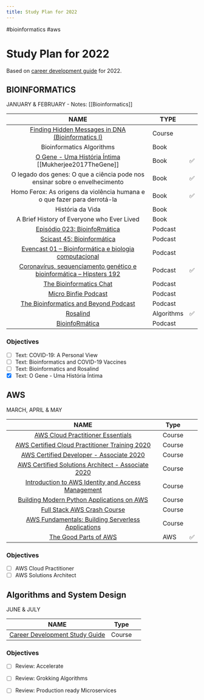 ```yaml
---
title: Study Plan for 2022
---
```




#bioinformatics #aws

# Study Plan for 2022

Based on [career development guide](https://www.guidopercu.dev/posts/career-development-study-guide/) for 2022.

## BIOINFORMATICS  

JANUARY & FEBRUARY - Notes: [[Bioinformatics]]

|                             NAME                             | TYPE       |      |
| :----------------------------------------------------------: | ---------- | ---- |
| [Finding Hidden Messages in DNA (Bioinformatics I)](https://www.coursera.org/learn/dna-analysis/home/welcome) | Course     |      |
|                  Bioinformatics Algorithms                   | Book       |      |
| [O Gene - Uma História Íntima](https://www.guidopercu.dev/library/livro-o-gene-uma-historia-intima/) [[Mukherjee2017TheGene]] | Book       | ✅ |
| O legado dos genes: O que a ciência pode nos ensinar sobre o envelhecimento | Book       | ✅ |
| Homo Ferox: As origens da violência humana e o que fazer para derrotá-la | Book | ✅ |
| História da Vida | Book |  |
| A Brief History of Everyone who Ever Lived | Book |  |
| [Episódio 023: BioinfoRmática](https://podcast.pizzadedados.com/e/episodio-023/) | Podcast    |      |
| [Scicast 45: Bioinformática](https://www.deviante.com.br/podcasts/scicast/scicast-45-bioinformatica/) | Podcast    |      |
| [Evencast 01 – Bioinformática e biologia computacional](https://blog.even3.com.br/evencast-01-bioinformatica-e-biologia-computacional/) | Podcast    |      |
| [Coronavírus, sequenciamento genético e bioinformática – Hipsters 192](https://hipsters.tech/coronavirus-sequenciamento-genetico-e-bioinformatica-hipsters-ponto-tech-192/) | Podcast    | ✅ |
|   [The Bioinformatics Chat](https://bioinformatics.chat/)    | Podcast    |      |
|  [Micro Binfie Podcast](https://soundcloud.com/microbinfie)  | Podcast    |      |
| [The Bioinformatics and Beyond Podcast](https://podcasts.apple.com/us/podcast/the-bioinformatics-and-beyond-podcast/id1533700049) | Podcast    |      |
|    [Rosalind](https://rosalind.info/problems/locations/)     | Algorithms | ✅ |
|    [BioinfoRmática](https://podcast.pizzadedados.com/e/episodio-023/)     | Podcast |      |

### Objectives

- [ ] Text: COVID-19: A Personal View
- [ ] Text: Bioinformatics and COVID-19 Vaccines
- [ ] Text: Bioinformatics and Rosalind
- [x] Text: O Gene - Uma História Íntima

## AWS

MARCH, APRIL & MAY

|                             NAME                             | Type   |      |
| :----------------------------------------------------------: | ------ | ---- |
| [AWS Cloud Practitioner Essentials](https://www.coursera.org/learn/aws-cloud-practitioner-essentials#about) | Course |      |
| [AWS Certified Cloud Practitioner Training 2020](https://www.youtube.com/watch?v=3hLmDS179YE) | Course |      |
| [AWS Certified Developer - Associate 2020](https://www.youtube.com/watch?v=RrKRN9zRBWs&list=WL&index=59) | Course |      |
| [AWS Certified Solutions Architect - Associate 2020](https://www.youtube.com/watch?v=Ia-UEYYR44s) | Course |      |
| [Introduction to AWS Identity and Access Management](https://www.coursera.org/learn/introduction-to-aws-identity-and-access-management) | Course |      |
| [Building Modern Python Applications on AWS](https://www.coursera.org/learn/building-modern-python-applications-on-aws) | Course |      |
| [Full Stack AWS Crash Course](https://twitter.com/dabit3/status/1362142573402415106) | Course |      |
| [AWS Fundamentals: Building Serverless Applications](https://www.coursera.org/learn/aws-fundamentals-building-serverless-applications) | Course |      |
| [The Good Parts of AWS](https://gumroad.com/l/aws-good-parts) | AWS    | ✅    |

### Objectives

- [ ] AWS Cloud Practitioner
- [ ] AWS Solutions Architect

## Algorithms and System Design

JUNE & JULY

|                             NAME                             | Type   |      |
| :----------------------------------------------------------: | ------ | ---- |
| [Career Development Study Guide](https://www.guidopercu.dev/posts/career-development-study-guide/) | Course |      |

### Objectives

- [ ] Review: Accelerate
- [ ] Review: Grokking Algorithms
- [ ] Review: Production ready Microservices

